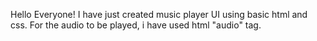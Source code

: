 Hello Everyone! I have just created music player UI using basic html and css. For the audio to be played, i have used html "audio" tag.
